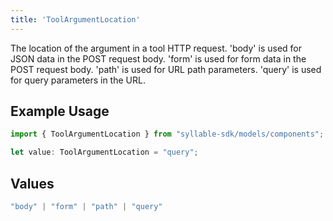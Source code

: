 ```yaml
---
title: 'ToolArgumentLocation'
---
```


The location of the argument in a tool HTTP request.
'body' is used for JSON data in the POST request body.
'form' is used for form data in the POST request body.
'path' is used for URL path parameters.
'query' is used for query parameters in the URL.

## Example Usage

```typescript
import { ToolArgumentLocation } from "syllable-sdk/models/components";

let value: ToolArgumentLocation = "query";
```

## Values

```typescript
"body" | "form" | "path" | "query"
```
